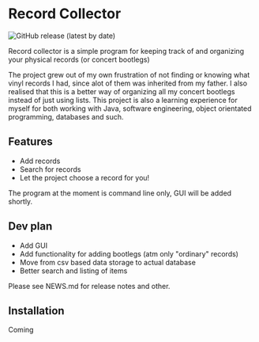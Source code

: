# **Record Collector** 

<!-- badges: start -->
![GitHub release (latest by
date)](https://img.shields.io/github/v/release/zstromqvist/records)
<!-- badges: end -->

Record collector is a simple program for keeping track of and organizing your physical records (or concert bootlegs)

The project grew out of my own frustration of not finding or knowing what vinyl records I had, since alot of them was inherited from my father. I also realised that this is a better way of organizing all my concert bootlegs instead of just using lists. This project is also a learning experience for myself for both working with Java, software engineering, object orientated programming, databases and such. 

## Features

  - Add records
  - Search for records
  - Let the project choose a record for you!

The program at the moment is command line only, GUI will be added shortly. 

## Dev plan

  - Add GUI
  - Add functionality for adding bootlegs (atm only "ordinary" records)
  - Move from csv based data storage to actual database
  - Better search and listing of items

Please see NEWS.md for release notes and other. 

## Installation

Coming





